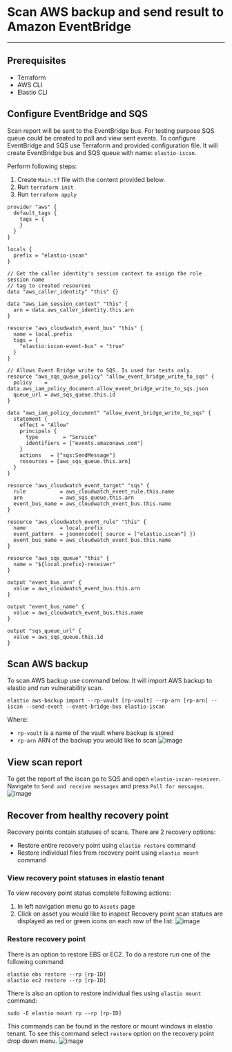# Scan AWS backup and send result to Amazon EventBridge

---

## Prerequisites
- Terraform
- AWS CLI
- Elastio CLI

## Configure EventBridge and SQS
Scan report will be sent to the EventBridge bus. For testing purpose SQS queue could be created to poll and view sent events.
To configure EventBridge and SQS use Terraform and provided configuration file. It will create EventBridge bus and SQS queue with name: `elastio-iscan`.

Perform following steps:
1. Create `Main.tf` file with the content provided below.
2. Run `terraform init`
3. Run `terraform apply`

```
provider "aws" {
  default_tags {
    tags = {
    }
  }
}

locals {
  prefix = "elastio-iscan"
}

// Get the caller identity's session context to assign the role session name
// tag to created resources
data "aws_caller_identity" "this" {}

data "aws_iam_session_context" "this" {
  arn = data.aws_caller_identity.this.arn
}

resource "aws_cloudwatch_event_bus" "this" {
  name = local.prefix
  tags = {
    "elastio:iscan-event-bus" = "true"
  }
}

// Allows Event Bridge write to SQS. Is used for tests only.
resource "aws_sqs_queue_policy" "allow_event_bridge_write_to_sqs" {
  policy    = data.aws_iam_policy_document.allow_event_bridge_write_to_sqs.json
  queue_url = aws_sqs_queue.this.id
}

data "aws_iam_policy_document" "allow_event_bridge_write_to_sqs" {
  statement {
    effect = "Allow"
    principals {
      type        = "Service"
      identifiers = ["events.amazonaws.com"]
    }
    actions   = ["sqs:SendMessage"]
    resources = [aws_sqs_queue.this.arn]
  }
}

resource "aws_cloudwatch_event_target" "sqs" {
  rule           = aws_cloudwatch_event_rule.this.name
  arn            = aws_sqs_queue.this.arn
  event_bus_name = aws_cloudwatch_event_bus.this.name
}

resource "aws_cloudwatch_event_rule" "this" {
  name           = local.prefix
  event_pattern  = jsonencode({ source = ["elastio.iscan"] })
  event_bus_name = aws_cloudwatch_event_bus.this.name
}

resource "aws_sqs_queue" "this" {
  name = "${local.prefix}-receiver"
}

output "event_bus_arn" {
  value = aws_cloudwatch_event_bus.this.arn
}

output "event_bus_name" {
  value = aws_cloudwatch_event_bus.this.name
}

output "sqs_queue_url" {
  value = aws_sqs_queue.this.id
}
```

## Scan AWS backup
To scan AWS backup use command below. It will import AWS backup to elastio and run vulnerability scan.
```
elastio aws-backup import --rp-vault [rp-vault] --rp-arn [rp-arn] --iscan --send-event --event-bridge-bus elastio-iscan
```
Where: 
- `rp-vault` is a name of the vault where backup is stored
- `rp-arn` ARN of the backup you would like to scan
![image](https://user-images.githubusercontent.com/81738703/207306745-fa4a8708-a4cb-461c-b5a9-e7ae9495b488.png)


## View scan report
To get the report of the iscan go to SQS and open `elastio-iscan-receiver`. Navigate to `Send and receive messages` and press `Poll for messages`.
![image](https://user-images.githubusercontent.com/81738703/207305818-66544b86-b4fb-4007-ad2a-e0c8e932e1bc.png)

## Recover from healthy recovery point
Recovery points contain statuses of scans. There are 2 recovery options:
- Restore entire recovery point using `elastio restore` command 
- Restore individual files from recovery point using `elastio mount` command

### View recovery point statuses in elastio tenant
To view recovery point status complete following actions:
1. In left navigation menu go to `Assets` page
2. Click on asset you would like to inspect
Recovery point scan statues are displayed as red or green icons on each row of the list:
![image](https://user-images.githubusercontent.com/81738703/207309210-1549e916-f358-4b2b-a34d-f122faa1f11d.png)

### Restore recovery point
There is an option to restore EBS or EC2. To do a restore run one of the following command:
```
elastio ebs restore --rp [rp-ID]
elastio ec2 restore --rp [rp-ID]
```
There is also an option to restore individual fies using `elastio mount` command:
```
sudo -E elastio mount rp --rp [rp-ID]
```

This commands can be found in the restore or mount windows in elastio tenant. To see this command select `restore` option on the recovery point drop down menu.
![image](https://user-images.githubusercontent.com/81738703/207312410-aa03fb22-abd4-4975-ba87-0e9b2319727e.png)
